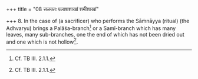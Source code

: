 +++
title = "08 सन्नयतः पलाशशाखां शमीशाखां"

+++
8. In the case of (a sacrificer) who performs the Sāṁnāyya (ritual) (the Adhvaryu) brings a Palāśa-branch[^1] or a Samī-branch which has many leaves, many sub-branches, one the end of which has not been dried out and one which is not hollow[^1].  

[^1]: Cf. TB III. 2.1.1.  

[^1]: For the use of this branch see I. 2.2ff; 1.6.7.  
